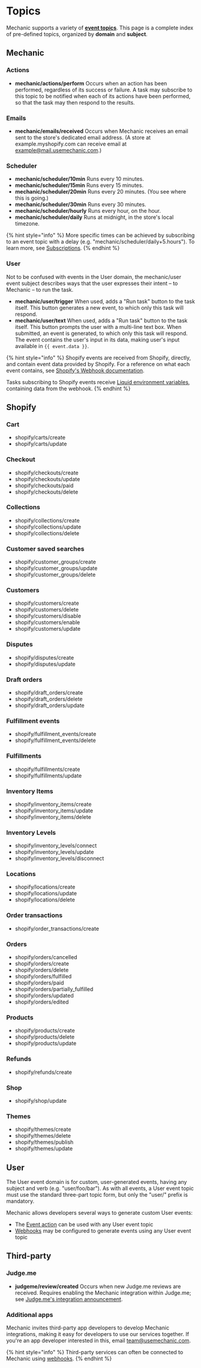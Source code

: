 # Topics

Mechanic supports a variety of [**event topics**](../../core-concepts/events/topics.md). This page is a complete index of pre-defined topics, organized by **domain** and **subject**.

## Mechanic

### Actions

* **mechanic/actions/perform** Occurs when an action has been performed, regardless of its success or failure. A task may subscribe to this topic to be notified when each of its actions have been performed, so that the task may then respond to the results.

### Emails

* **mechanic/emails/received** Occurs when Mechanic receives an email sent to the store's dedicated email address. \(A store at example.myshopify.com can receive email at example@mail.usemechanic.com.\)

### Scheduler

* **mechanic/scheduler/10min** Runs every 10 minutes.
* **mechanic/scheduler/15min** Runs every 15 minutes.
* **mechanic/scheduler/20min** Runs every 20 minutes. \(You see where this is going.\)
* **mechanic/scheduler/30min** Runs every 30 minutes.
* **mechanic/scheduler/hourly** Runs every hour, on the hour.
* **mechanic/scheduler/daily** Runs at midnight, in the store's local timezone.

{% hint style="info" %}
More specific times can be achieved by subscribing to an event topic with a delay \(e.g. "mechanic/scheduler/daily+5.hours"\). To learn more, see [Subscriptions](../../core-concepts/tasks/subscriptions.md).
{% endhint %}

### User

Not to be confused with events in the User domain, the mechanic/user event subject describes ways that the user expresses their intent – to Mechanic – to run the task.

* **mechanic/user/trigger** When used, adds a "Run task" button to the task itself. This button generates a new event, to which only this task will respond.
* **mechanic/user/text** When used, adds a "Run task" button to the task itself. This button prompts the user with a multi-line text box. When submitted, an event is generated, to which only this task will respond. The event contains the user's input in its data, making user's input available in `{{ event.data }}`.



{% hint style="info" %}
Shopify events are received from Shopify, directly, and contain event data provided by Shopify. For a reference on what each event contains, see [Shopify's Webhook documentation](https://shopify.dev/docs/admin-api/rest/reference/events/webhook).

Tasks subscribing to Shopify events receive [Liquid environment variables](../../core-concepts/tasks/code/environment-variables.md), containing data from the webhook.
{% endhint %}

## Shopify

### Cart

* shopify/carts/create
* shopify/carts/update

### Checkout

* shopify/checkouts/create
* shopify/checkouts/update
* shopify/checkouts/paid
* shopify/checkouts/delete

### Collections

* shopify/collections/create
* shopify/collections/update
* shopify/collections/delete

### Customer saved searches

* shopify/customer\_groups/create 
* shopify/customer\_groups/update 
* shopify/customer\_groups/delete 

### Customers

* shopify/customers/create
* shopify/customers/delete
* shopify/customers/disable
* shopify/customers/enable
* shopify/customers/update

### Disputes

* shopify/disputes/create
* shopify/disputes/update

### Draft orders

* shopify/draft\_orders/create
* shopify/draft\_orders/delete
* shopify/draft\_orders/update

### Fulfillment events

* shopify/fulfillment\_events/create
* shopify/fulfillment\_events/delete

### Fulfillments

* shopify/fulfillments/create
* shopify/fulfillments/update

### Inventory Items

* shopify/inventory\_items/create
* shopify/inventory\_items/update
* shopify/inventory\_items/delete

### Inventory Levels

* shopify/inventory\_levels/connect
* shopify/inventory\_levels/update
* shopify/inventory\_levels/disconnect

### Locations

* shopify/locations/create
* shopify/locations/update
* shopify/locations/delete

### Order transactions

* shopify/order\_transactions/create

### Orders

* shopify/orders/cancelled
* shopify/orders/create
* shopify/orders/delete
* shopify/orders/fulfilled
* shopify/orders/paid
* shopify/orders/partially\_fulfilled
* shopify/orders/updated
* shopify/orders/edited

### Products

* shopify/products/create
* shopify/products/delete
* shopify/products/update

### Refunds

* shopify/refunds/create

### Shop

* shopify/shop/update

### Themes

* shopify/themes/create
* shopify/themes/delete
* shopify/themes/publish
* shopify/themes/update

## User

The User event domain is for custom, user-generated events, having any subject and verb \(e.g. "user/foo/bar"\). As with all events, a User event topic must use the standard three-part topic form, but only the "user/" prefix is mandatory.

Mechanic allows developers several ways to generate custom User events:

* The [Event action](../../core-concepts/actions/action-types/event.md) can be used with any User event topic
* [Webhooks](../webhooks.md) may be configured to generate events using any User event topic

## Third-party

### Judge.me

* **judgeme/review/created** Occurs when new Judge.me reviews are received. Requires enabling the Mechanic integration within Judge.me; see [Judge.me's integration announcement](https://blog.judge.me/blog/new-integration-mechanic-app).

### Additional apps

Mechanic invites third-party app developers to develop Mechanic integrations, making it easy for developers to use our services together. If you're an app developer interested in this, email [team@usemechanic.com](mailto:team@usemechanic.com).

{% hint style="info" %}
Third-party services can often be connected to Mechanic using [webhooks](../webhooks.md).
{% endhint %}

